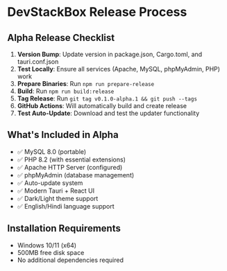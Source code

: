 # DevStackBox Release Process

## Alpha Release Checklist

1. **Version Bump**: Update version in package.json, Cargo.toml, and tauri.conf.json
2. **Test Locally**: Ensure all services (Apache, MySQL, phpMyAdmin, PHP) work
3. **Prepare Binaries**: Run `npm run prepare-release`
4. **Build**: Run `npm run build:release`
5. **Tag Release**: Run `git tag v0.1.0-alpha.1 && git push --tags`
6. **GitHub Actions**: Will automatically build and create release
7. **Test Auto-Update**: Download and test the updater functionality

## What's Included in Alpha

- ✅ MySQL 8.0 (portable)
- ✅ PHP 8.2 (with essential extensions)
- ✅ Apache HTTP Server (configured)
- ✅ phpMyAdmin (database management)
- ✅ Auto-update system
- ✅ Modern Tauri + React UI
- ✅ Dark/Light theme support
- ✅ English/Hindi language support

## Installation Requirements

- Windows 10/11 (x64)
- 500MB free disk space
- No additional dependencies required